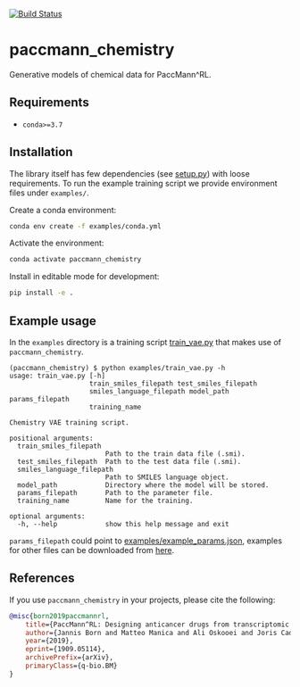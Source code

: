 [![Build Status](https://travis-ci.org/PaccMann/paccmann_chemistry.svg?branch=master)](https://travis-ci.org/PaccMann/paccmann_chemistry)
# paccmann_chemistry

Generative models of chemical data for PaccMann^RL.

## Requirements

- `conda>=3.7`

## Installation

The library itself has few dependencies (see [setup.py](setup.py)) with loose requirements. 
To run the example training script we provide environment files under `examples/`.

Create a conda environment:

```sh
conda env create -f examples/conda.yml
```

Activate the environment:

```sh
conda activate paccmann_chemistry
```

Install in editable mode for development:

```sh
pip install -e .
```

## Example usage

In the `examples` directory is a training script [train_vae.py](./examples/train_vae.py) that makes use of `paccmann_chemistry`.

```console
(paccmann_chemistry) $ python examples/train_vae.py -h
usage: train_vae.py [-h]
                    train_smiles_filepath test_smiles_filepath
                    smiles_language_filepath model_path params_filepath
                    training_name

Chemistry VAE training script.

positional arguments:
  train_smiles_filepath
                        Path to the train data file (.smi).
  test_smiles_filepath  Path to the test data file (.smi).
  smiles_language_filepath
                        Path to SMILES language object.
  model_path            Directory where the model will be stored.
  params_filepath       Path to the parameter file.
  training_name         Name for the training.

optional arguments:
  -h, --help            show this help message and exit
```

`params_filepath` could point to [examples/example_params.json](examples/example_params.json), examples for other files can be downloaded from [here](https://ibm.box.com/v/paccmann-pytoda-data).

## References

If you use `paccmann_chemistry` in your projects, please cite the following:

```bib
@misc{born2019paccmannrl,
    title={PaccMann^RL: Designing anticancer drugs from transcriptomic data via reinforcement learning},
    author={Jannis Born and Matteo Manica and Ali Oskooei and Joris Cadow and Maria Rodriguez Martinez},
    year={2019},
    eprint={1909.05114},
    archivePrefix={arXiv},
    primaryClass={q-bio.BM}
}
```
